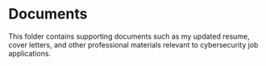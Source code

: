 # Documents

This folder contains supporting documents such as my updated resume, cover letters, and other professional materials relevant to cybersecurity job applications.
